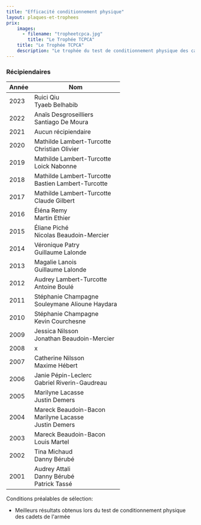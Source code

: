 ```yaml
---
title: "Efficacité conditionnement physique"
layout: plaques-et-trophees
prix: 
    images:
      - filename: "tropheetcpca.jpg"
        title: "Le Trophée TCPCA"
    title: "Le Trophée TCPCA"
    description: "Le trophée du test de conditionnement physique des cadets de l'armée (TCPCA) est remis au cadet et à la cadette ayant les meilleurs résultats lors du test de conditionnement physique des cadets de l'Armée."
---
```


### Récipiendaires

| Année | Nom |
| --- | --- |
| 2023 | Ruici Qiu <br>Tyaeb Belhabib |
| 2022 | Anaïs Desgroseilliers <br>Santiago De Moura |
| 2021 | Aucun récipiendaire |
| 2020 | Mathilde Lambert-Turcotte  <br>Christian Olivier |
| 2019 | Mathilde Lambert-Turcotte  <br>Loick Nabonne |
| 2018 | Mathilde Lambert-Turcotte  <br>Bastien Lambert-Turcotte |
| 2017 | Mathilde Lambert-Turcotte  <br>Claude Gilbert |
| 2016 | Éléna Remy  <br>Martin Ethier |
| 2015 | Éliane Piché  <br>Nicolas Beaudoin-Mercier |
| 2014 | Véronique Patry  <br>Guillaume Lalonde |
| 2013 | Magalie Lanois  <br>Guillaume Lalonde |
| 2012 | Audrey Lambert-Turcotte  <br>Antoine Boulé |
| 2011 | Stéphanie Champagne  <br>Souleymane Alioune Haydara |
| 2010 | Stéphanie Champagne  <br>Kevin Courchesne |
| 2009 | Jessica Nilsson  <br>Jonathan Beaudoin-Mercier |
| 2008 | x   |
| 2007 | Catherine Nilsson  <br>Maxime Hébert |
| 2006 | Janie Pépin-Leclerc  <br>Gabriel Riverin-Gaudreau |
| 2005 | Marilyne Lacasse  <br>Justin Demers |
| 2004 | Mareck Beaudoin-Bacon  <br>Marilyne Lacasse  <br>Justin Demers |
| 2003 | Mareck Beaudoin-Bacon  <br>Louis Martel |
| 2002 | Tina Michaud  <br>Danny Bérubé |
| 2001 | Audrey Attali  <br>Danny Bérubé  <br>Patrick Tassé |

Conditions préalables de sélection:  
- Meilleurs résultats obtenus lors du test de conditionnement physique des cadets de l'armée

